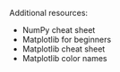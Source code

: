 Additional resources: 
- NumPy cheat sheet
- Matplotlib for beginners
- Matplotlib cheat sheet
- Matplotlib color names
